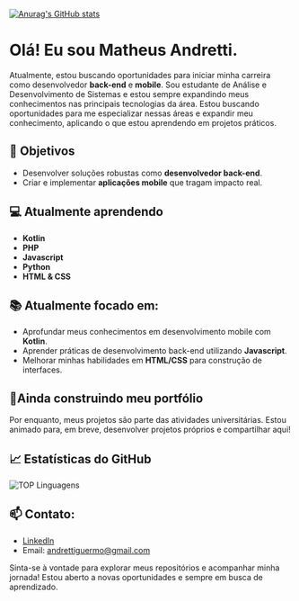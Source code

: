 [![Anurag's GitHub stats](https://github-readme-stats.vercel.app/api?matheusandretti=anuraghazra)](https://github.com/anuraghazra/github-readme-stats)

# Olá! Eu sou Matheus Andretti.

Atualmente, estou buscando oportunidades para iniciar minha carreira como desenvolvedor **back-end** e **mobile**. Sou estudante de Análise e Desenvolvimento de Sistemas e estou sempre expandindo meus conhecimentos nas principais tecnologias da área. Estou buscando oportunidades para me especializar nessas áreas e expandir meu conhecimento, aplicando o que estou aprendendo em projetos práticos.


## 🚀 Objetivos
- Desenvolver soluções robustas como **desenvolvedor back-end**.
- Criar e implementar **aplicações mobile** que tragam impacto real.

## 💻 Atualmente aprendendo
- **Kotlin**
- **PHP**
- **Javascript**
- **Python**
- **HTML & CSS**

## 📚 Atualmente focado em:
- Aprofundar meus conhecimentos em desenvolvimento mobile com **Kotlin**.
- Aprender práticas de desenvolvimento back-end utilizando **Javascript**.
- Melhorar minhas habilidades em **HTML/CSS** para construção de interfaces.

## 💼Ainda construindo meu portfólio

Por enquanto, meus projetos são parte das atividades universitárias. Estou animado para, em breve, desenvolver projetos próprios e compartilhar aqui!

## 📈 Estatísticas do GitHub

![TOP Linguagens](https://github-readme-stats.vercel.app/api/top-langs/?username=matheusandretti&layout=compact&theme=dracula)

## 📫 **Contato**:
- [LinkedIn](https://www.linkedin.com/in/matheus-andretti/)
- Email: andrettiguermo@gmail.com

Sinta-se à vontade para explorar meus repositórios e acompanhar minha jornada! Estou aberto a novas oportunidades e sempre em busca de aprendizado.

